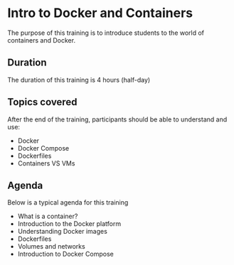# Intro to Docker and Containers

The purpose of this training is to introduce students to the world of containers and Docker.

## Duration

The duration of this training is 4 hours (half-day)

## Topics covered

After the end of the training, participants should be able to understand and use:

* Docker
* Docker Compose
* Dockerfiles
* Containers VS VMs

## Agenda

Below is a typical agenda for this training

* What is a container?
* Introduction to the Docker platform
* Understanding Docker images
* Dockerfiles
* Volumes and networks
* Introduction to Docker Compose
